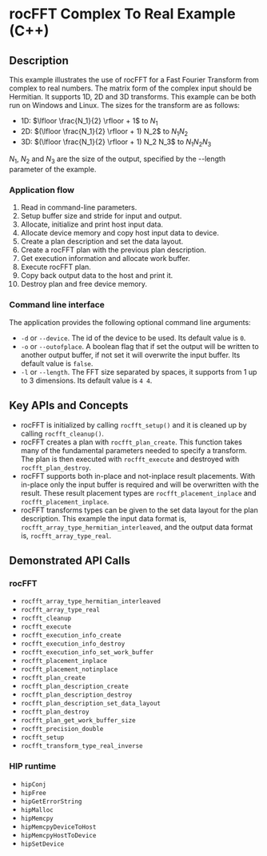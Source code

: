 # rocFFT Complex To Real Example (C++)

## Description

This example illustrates the use of rocFFT for a Fast Fourier Transform from complex to real numbers. The matrix form of the complex input should be Hermitian. It supports 1D, 2D and 3D transforms. This example can be both run on Windows and Linux. The sizes for the transform are as follows:

- 1D: $\lfloor \frac{N_1}{2}  \rfloor + 1$ to $N_1$
- 2D: $(\lfloor \frac{N_1}{2}  \rfloor + 1) N_2$ to $N_1 N_2$
- 3D: $(\lfloor \frac{N_1}{2}  \rfloor + 1) N_2 N_3$ to $N_1 N_2 N_3$

$N_1$, $N_2$ and $N_3$ are the size of the output, specified by the --length parameter of the example.

### Application flow

1. Read in command-line parameters.
2. Setup buffer size and stride for input and output.
3. Allocate, initialize and print host input data.
4. Allocate device memory and copy host input data to device.
5. Create a plan description and set the data layout.
6. Create a rocFFT plan with the previous plan description.
7. Get execution information and allocate work buffer.
8. Execute rocFFT plan.
9. Copy back output data to the host and print it.
10. Destroy plan and free device memory.

### Command line interface

The application provides the following optional command line arguments:

- `-d` or `--device`. The id of the device to be used. Its default value is `0`.
- `-o` or `--outofplace`. A boolean flag that if set the output will be written to another output buffer, if not set it will overwrite the input buffer. Its default value is `false`.
- `-l` or `--length`. The FFT size separated by spaces, it supports from 1 up to 3 dimensions. Its default value is `4 4`.

## Key APIs and Concepts

- rocFFT is initialized by calling `rocfft_setup()` and it is cleaned up by calling `rocfft_cleanup()`.
- rocFFT creates a plan with `rocfft_plan_create`. This function takes many of the fundamental parameters needed to specify a transform. The plan is then executed with `rocfft_execute` and destroyed with `rocfft_plan_destroy`.
- rocFFT supports both in-place and not-inplace result placements. With in-place only the input buffer is required and will be overwritten with the result. These result placement types are `rocfft_placement_inplace` and `rocfft_placement_inplace`.
- rocFFT transforms types can be given to the set data layout for the plan description. This example the input data format is, `rocfft_array_type_hermitian_interleaved`, and the output data format is, `rocfft_array_type_real`.

## Demonstrated API Calls

### rocFFT

- `rocfft_array_type_hermitian_interleaved`
- `rocfft_array_type_real`
- `rocfft_cleanup`
- `rocfft_execute`
- `rocfft_execution_info_create`
- `rocfft_execution_info_destroy`
- `rocfft_execution_info_set_work_buffer`
- `rocfft_placement_inplace`
- `rocfft_placement_notinplace`
- `rocfft_plan_create`
- `rocfft_plan_description_create`
- `rocfft_plan_description_destroy`
- `rocfft_plan_description_set_data_layout`
- `rocfft_plan_destroy`
- `rocfft_plan_get_work_buffer_size`
- `rocfft_precision_double`
- `rocfft_setup`
- `rocfft_transform_type_real_inverse`

### HIP runtime

- `hipConj`
- `hipFree`
- `hipGetErrorString`
- `hipMalloc`
- `hipMemcpy`
- `hipMemcpyDeviceToHost`
- `hipMemcpyHostToDevice`
- `hipSetDevice`
